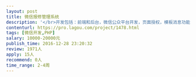 ```yaml
---                
layout: post       
title: 微信报修管理系统           
description: '</br>开发包括：前端和后台，微信公众平台开发，页面授权，模板消息功能</br>详细需求可以提供原型</br>预算20K，维护10个月不出BUG，不死机（2.0升级，价格另算，比如开发出小程序）</br>年前完工，年后测试上线，1月1号计算，最多40天内搞定，包括测试，正式上线</br>功能说明：</br>业主端：</br>1，微信公众号绑定手机（后台导入业主号码），免登陆；</br>2，绑定成功，可以在线保修，选择保修问题，提交报修订单；</br>3，跟踪订单进度，待核实，待维修，维修中，待评价，已完成几个状态下的订单内容的跟踪和通知；</br></br>保修办：</br>1，微信公众号绑定手机（后台导入保修人员号码），免登陆；</br>2，帮助不会使用微信的业主报修，选择问题，提交报修订单；</br>3，核实订单，取消订单，备注订单，结束订单操作；状态有：待核实，待维修，维修中，待评价，已完成知；</br></br>承建商：</br>1，微信公众号绑定手机（后台导入承建商项目经理号码），免登陆；</br>2，订单跟踪，每个问题都会对应承建商，一旦用户下单选择维修故障后，这个故障就会对应一个维修商（后台配置），每栋的维修商都不同，后台配置每栋的问题属于哪个承建商；</br>3，承建商将问题派单给工长；</br></br>承建商工长：</br>1，微信公众号绑定手机（后台导入承建商工长号码），免登陆；</br>2，订单跟踪，查看订单信息，业主信息，拨打保修办电话，上门维修，确认维修完成；</br></br>第三方（类似于承建商的功能，当承建商2小时内不派单给工长，自动派给第三方）：</br>1，微信公众号绑定手机（后台导入第三方项目经理号码），免登陆；</br>2，订单跟踪，每个问题都会对应承建商，一旦用户下单选择维修故障后，这个故障就会对应一个维修商（后台配置），每栋的维修商都不同，后台配置每栋的问题属于哪个承建商；</br>3，承建商将问题派单给工长；</br></br>第三方工长：</br>1，微信公众号绑定手机（后台导入第三方工长号码），免登陆；</br>2，订单跟踪，查看订单信息，业主信息，拨打保修办电话，上门维修，确认维修完成；</br>管理后台：</br>后台两个角色即可：超级管理员和客服（客服只处理，修改订单形象和评价）</br>项目管理</br>栋数管理</br>单元管理</br>楼层门号管理（以上多级联动）</br>等等（可以提供原型）</br>'     
contenturl: https://pro.lagou.com/project/1478.html      
tags: [微信开发,PHP]            
salary: 10000-20000元          
publish_time: 2016-12-28 23:20:32         
review: 1971人                   
apply: 15人                   
recommend: 0人                   
time_range: 2-4周              
---                 
```

